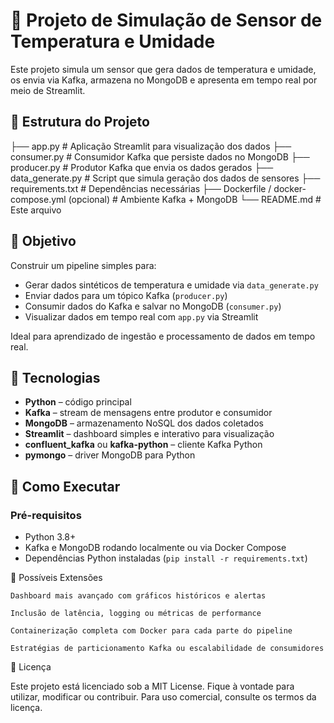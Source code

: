 # 🔧 Projeto de Simulação de Sensor de Temperatura e Umidade

Este projeto simula um sensor que gera dados de temperatura e umidade, os envia via Kafka, armazena no MongoDB e apresenta em tempo real por meio de Streamlit.

## 📁 Estrutura do Projeto

├── app.py # Aplicação Streamlit para visualização dos dados
├── consumer.py # Consumidor Kafka que persiste dados no MongoDB
├── producer.py # Produtor Kafka que envia os dados gerados
├── data_generate.py # Script que simula geração dos dados de sensores
├── requirements.txt # Dependências necessárias
├── Dockerfile / docker-compose.yml (opcional) # Ambiente Kafka + MongoDB
└── README.md # Este arquivo

## 🎯 Objetivo

Construir um pipeline simples para:

- Gerar dados sintéticos de temperatura e umidade via `data_generate.py`
- Enviar dados para um tópico Kafka (`producer.py`)
- Consumir dados do Kafka e salvar no MongoDB (`consumer.py`)
- Visualizar dados em tempo real com `app.py` via Streamlit

Ideal para aprendizado de ingestão e processamento de dados em tempo real.

## 🧰 Tecnologias

- **Python** – código principal
- **Kafka** – stream de mensagens entre produtor e consumidor
- **MongoDB** – armazenamento NoSQL dos dados coletados
- **Streamlit** – dashboard simples e interativo para visualização
- **confluent_kafka** ou **kafka-python** – cliente Kafka Python
- **pymongo** – driver MongoDB para Python

## 🚀 Como Executar

### Pré-requisitos

- Python 3.8+
- Kafka e MongoDB rodando localmente ou via Docker Compose
- Dependências Python instaladas (`pip install -r requirements.txt`)

🧠 Possíveis Extensões

    Dashboard mais avançado com gráficos históricos e alertas

    Inclusão de latência, logging ou métricas de performance

    Containerização completa com Docker para cada parte do pipeline

    Estratégias de particionamento Kafka ou escalabilidade de consumidores

📄 Licença

Este projeto está licenciado sob a MIT License. Fique à vontade para utilizar, modificar ou contribuir. Para uso comercial, consulte os termos da licença.
